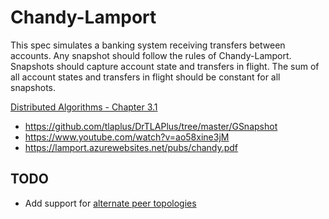 # Chandy-Lamport

This spec simulates a banking system receiving transfers between accounts. Any snapshot should follow the rules of
Chandy-Lamport. Snapshots should capture account state and transfers in flight. The sum of all account states and
transfers in flight should be constant for all snapshots.

[Distributed Algorithms - Chapter 3.1](https://www.amazon.com/dp/0262037661)

- https://github.com/tlaplus/DrTLAPlus/tree/master/GSnapshot
- https://www.youtube.com/watch?v=ao58xine3jM
- https://lamport.azurewebsites.net/pubs/chandy.pdf

## TODO

- Add support for [alternate peer topologies](https://www.youtube.com/watch?v=ao58xine3jM&t=42m)
